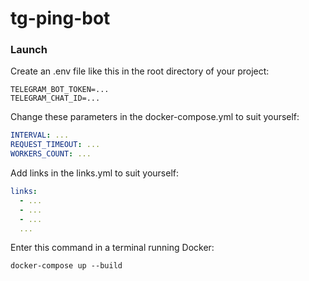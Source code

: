 # tg-ping-bot

### Launch

Create an .env file like this in the root directory of your project:

``` .env
TELEGRAM_BOT_TOKEN=...
TELEGRAM_CHAT_ID=...
```

Change these parameters in the docker-compose.yml to suit yourself:

``` yml
INTERVAL: ...
REQUEST_TIMEOUT: ...
WORKERS_COUNT: ...
```

Add links in the links.yml to suit yourself:

``` yml
links:
  - ...
  - ...
  - ...
  ...
```

Enter this command in a terminal running Docker:

```
docker-compose up --build
```
